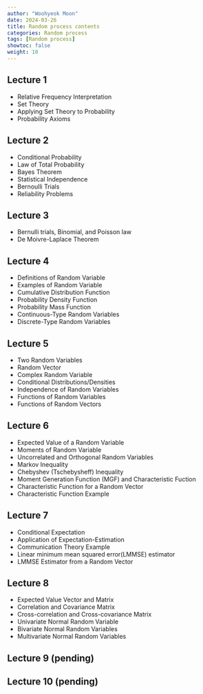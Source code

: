 ```yaml
---
author: "Woohyeok Moon"
date: 2024-03-26
title: Random process contents
categories: Random process
tags: [Random process]
showtoc: false
weight: 10
---
```


## Lecture 1
- Relative Frequency Interpretation
- Set Theory
- Applying Set Theory to Probability
- Probability Axioms

## Lecture 2
- Conditional Probability
- Law of Total Probability
- Bayes Theorem
- Statistical Independence
- Bernoulli Trials
- Reliability Problems

## Lecture 3

- Bernulli trials, Binomial, and Poisson law
- De Moivre-Laplace Theorem

## Lecture 4
- Definitions of Random Variable
- Examples of Random Variable
- Cumulative Distribution Function
- Probability Density Function
- Probability Mass Function
- Continuous-Type Random Variables
- Discrete-Type Random Variables

## Lecture 5
- Two Random Variables
- Random Vector
- Complex Random Variable
- Conditional Distributions/Densities
- Independence of Random Variables
- Functions of Random Variables
- Functions of Random Vectors

## Lecture 6
- Expected Value of a Random Variable
- Moments of Random Variable
- Uncorrelated and Orthogonal Random Variables
- Markov Inequality
- Chebyshev (Tschebysheff) Inequality
- Moment Generation Function (MGF) and Characteristic Fuction
- Characteristic Function for a Random Vector
- Characteristic Function Example

## Lecture 7
- Conditional Expectation
- Application of Expectation-Estimation
- Communication Theory Example
- Linear minimum mean squared error(LMMSE) estimator
- LMMSE Estimator from a Random Vector

## Lecture 8
- Expected Value Vector and Matrix
- Correlation and Covariance Matrix
- Cross-correlation and Cross-covariance Matrix
- Univariate Normal Random Variable
- Bivariate Normal Random Variables
- Multivariate Normal Random Variables

## Lecture 9 (pending)

## Lecture 10 (pending)
